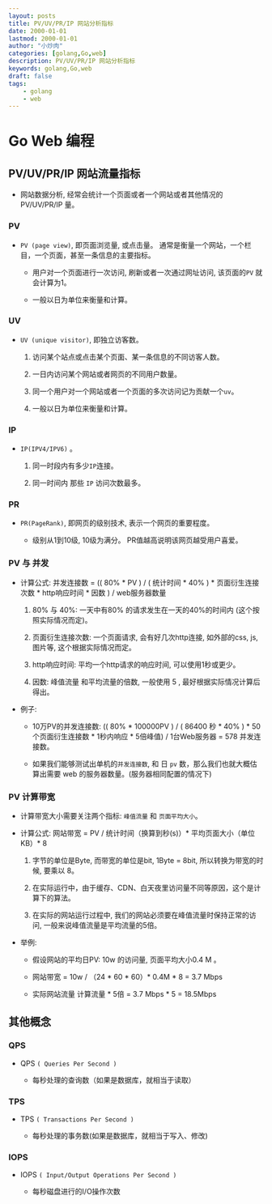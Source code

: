 ```yaml
---
layout: posts
title: PV/UV/PR/IP 网站分析指标
date: 2000-01-01
lastmod: 2000-01-01
author: "小炒肉"
categories: [golang,Go,web]
description: PV/UV/PR/IP 网站分析指标
keywords: golang,Go,web
draft: false
tags:
    - golang
    - web
---
```


# Go Web 编程

## PV/UV/PR/IP 网站流量指标

* 网站数据分析, 经常会统计一个页面或者一个网站或者其他情况的 PV/UV/PR/IP 量。


### PV

* `PV (page view)`, 即页面浏览量, 或点击量。 通常是衡量一个网站，一个栏目，一个页面，甚至一条信息的主要指标。

  * 用户对一个页面进行一次访问, 刷新或者一次通过网址访问, 该页面的`PV` 就会计算为1。

  * 一般以日为单位来衡量和计算。

### UV

* `UV (unique visitor)`, 即独立访客数。 

  1. 访问某个站点或点击某个页面、某一条信息的不同访客人数。

  2. 一日内访问某个网站或者网页的不同用户数量。

  3. 同一个用户对一个网站或者一个页面的多次访问记为贡献一个`uv`。

  4. 一般以日为单位来衡量和计算。

### IP

* `IP(IPV4/IPV6)` 。

  1. 同一时段内有多少`IP`连接。

  2. 同一时间内 那些 `IP` 访问次数最多。


### PR

* `PR(PageRank)`, 即网页的级别技术, 表示一个网页的重要程度。

  * 级别从1到10级, 10级为满分。 PR值越高说明该网页越受用户喜爱。

### PV 与 并发

* 计算公式: 并发连接数 = (( 80% * PV ) / ( 统计时间 * 40% ) * 页面衍生连接次数 * http响应时间 * 因数 ) / web服务器数量

  1. 80% 与 40%:  一天中有80% 的请求发生在一天的40%的时间内 (这个按照实际情况而定)。

  2. 页面衍生连接次数:  一个页面请求, 会有好几次http连接, 如外部的css, js,图片等, 这个根据实际情况而定。

  3. http响应时间: 平均一个http请求的响应时间, 可以使用1秒或更少。

  4. 因数: 峰值流量 和平均流量的倍数, 一般使用 5 , 最好根据实际情况计算后得出。


* 例子:

  * 10万PV的并发连接数: (( 80% * 100000PV ) / ( 86400 秒 * 40% ) * 50个页面衍生连接数 * 1秒内响应 * 5倍峰值) / 1台Web服务器 = 578 并发连接数。
  
  * 如果我们能够测试出单机的`并发连接数`, 和 日 `pv` 数，那么我们也就大概估算出需要 web 的服务器数量。(服务器相同配置的情况下)


### PV 计算带宽

* 计算带宽大小需要关注两个指标: `峰值流量` 和 `页面平均大小`。

* 计算公式: 网站带宽 = PV / 统计时间（换算到秒(s)）* 平均页面大小（单位KB）* 8

  1. 字节的单位是Byte, 而带宽的单位是bit, 1Byte = 8bit, 所以转换为带宽的时候, 要乘以 8。

  2. 在实际运行中，由于缓存、CDN、白天夜里访问量不同等原因，这个是计算下的算法。

  3. 在实际的网站运行过程中, 我们的网站必须要在峰值流量时保持正常的访问, 一般来说峰值流量是平均流量的5倍。

* 举例:

  * 假设网站的平均日PV: 10w 的访问量, 页面平均大小0.4 M 。

  * 网站带宽 = 10w / （24 * 60 * 60）* 0.4M * 8 = 3.7 Mbps

  * 实际网站流量 计算流量 * 5倍 =  3.7 Mbps * 5 =  18.5Mbps




## 其他概念

### QPS

* QPS `( Queries Per Second )`  

  * 每秒处理的查询数（如果是数据库，就相当于读取）

### TPS

* TPS `( Transactions Per Second )` 

  *  每秒处理的事务数(如果是数据库，就相当于写入、修改)

### IOPS

* IOPS `( Input/Output Operations Per Second )`

  * 每秒磁盘进行的I/O操作次数
